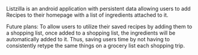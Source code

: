 Listzilla is an android application with persistent data allowing users to add Recipes to their homepage with a list of ingredients attached to it. 


Future plans: To allow users to utilize their saved recipes by adding them to a shopping list, once added to a shopping list, the ingredients will be automatically added to it.
Thus, saving users time by not having to consistently retype the same things on a grocery list each shopping trip.
